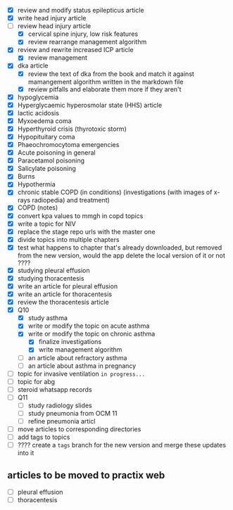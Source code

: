 - [x] review and modify status epilepticus article
- [x] write head injury article
- [ ] review head injury article
  - [x] cervical spine injury, low risk features
  - [x] review rearrange management algorithm
- [x] review and rewrite increased ICP article
  - [x] review management
- [x] dka article
  - [x] review the text of dka from the book and match it against mamangement algorithm written in the markdown file
  - [x] review pitfalls and elaborate them more if they aren't
- [x] hypoglycemia
- [x] Hyperglycaemic hyperosmolar state (HHS) article
- [x] lactic acidosis
- [x] Myxoedema coma
- [x] Hyperthyroid crisis (thyrotoxic storm)
- [x] Hypopituitary coma
- [x] Phaeochromocytoma emergencies
- [x] Acute poisoning in general
- [x] Paracetamol poisoning
- [x] Salicylate poisoning
- [x] Burns
- [x] Hypothermia
- [x] chronic stable COPD (in conditions) (investigations (with images of x-rays radiopedia) and treatment)
- [x] COPD (notes)
- [x] convert kpa values to mmgh in copd topics
- [x] write a topic for NIV
- [x] replace the stage repo urls with the master one
- [x] divide topics into multiple chapters
- [x] test what happens to chapter that's already downloaded, but removed from the new version, would the app delete the local version of it or not ????
- [x] studying pleural effusion
- [x] studying thoracentesis
- [x] write an article for pleural effusion
- [x] write an article for thoracentesis
- [x] review the thoracentesis article
- [x] Q10
  - [x] study asthma
  - [x] write or modify the topic on acute asthma
  - [x] write or modify the topic on chronic asthma
    - [x] finalize investigations
    - [x] write management algorithm
  - [ ] an article about refractory asthma
  - [ ] an article about asthma in pregnancy
- [ ] topic for invasive ventilation `in progress...`
- [ ] topic for abg
- [ ] steroid whatsapp records
- [ ] Q11
  - [ ] study radiology slides
  - [ ] study pneumonia from OCM 11
  - [ ] refine pneumonia articl
- [ ] move articles to corresponding directories
- [ ] add tags to topics
- [ ] ???? create a `tags` branch for the new version and merge these updates into it

## articles to be moved to practix web

- [ ] pleural effusion
- [ ] thoracentesis
